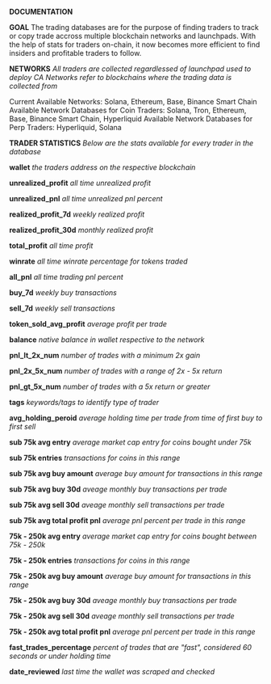 **DOCUMENTATION**

**GOAL**
The trading databases are for the purpose of finding traders to track or copy trade accross multiple blockchain networks and launchpads. With the help of stats for traders on-chain, it now becomes more efficient to find insiders and profitable traders to follow. 


**NETWORKS**
*All traders are collected regardlessed of launchpad used to deploy CA*
*Networks refer to blockchains where the trading data is collected from*

Current Available Networks: Solana, Ethereum, Base, Binance Smart Chain
Available Network Databases for Coin Traders: Solana, Tron, Ethereum, Base, Binance Smart Chain, Hyperliquid
Available Network Databases for Perp Traders: Hyperliquid, Solana

 
**TRADER STATISTICS**
*Below are the stats available for every trader in the database* 

**wallet** *the traders address on the respective blockchain* 

**unrealized_profit** *all time unrealized profit* 

**unrealized_pnl** *all time unrealized pnl percent* 

**realized_profit_7d** *weekly realized profit* 

**realized_profit_30d** *monthly realized profit* 

**total_profit** *all time profit* 

**winrate** *all time winrate percentage for tokens traded* 

**all_pnl** *all time trading pnl percent* 

**buy_7d** *weekly buy transactions*

**sell_7d** *weekly sell transactions* 

**token_sold_avg_profit** *average profit per trade*

**balance** *native balance in wallet respective to the network*

**pnl_lt_2x_num** *number of trades with a minimum 2x gain*

**pnl_2x_5x_num** *number of trades with a range of 2x - 5x return*

**pnl_gt_5x_num** *number of trades with a 5x return or greater*

**tags** *keywords/tags to identify type of trader*

**avg_holding_peroid** *average holding time per trade from time of first buy to first sell*

**sub 75k avg entry** *average market cap entry for coins bought under 75k*

**sub 75k entries** *transactions for coins in this range*

**sub 75k avg buy amount** *average buy amount for transactions in this range*

**sub 75k avg buy 30d** *aveage monthly buy transactions per trade*

**sub 75k avg sell 30d** *aveage monthly sell transactions per trade*

**sub 75k avg total profit pnl** *average pnl percent per trade in this range*

**75k - 250k avg entry** *average market cap entry for coins bought between 75k - 250k*

**75k - 250k entries** *transactions for coins in this range*

**75k - 250k avg buy amount** *average buy amount for transactions in this range*

**75k - 250k avg buy 30d** *aveage monthly buy transactions per trade*

**75k - 250k avg sell 30d** *aveage monthly sell transactions per trade*

**75k - 250k avg total profit pnl** *average pnl percent per trade in this range*

**fast_trades_percentage** *percent of trades that are "fast", considered 60 seconds or under holding time*

**date_reviewed** *last time the wallet was scraped and checked*
